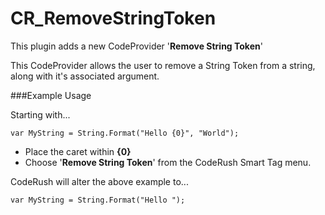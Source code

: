 CR_RemoveStringToken
====================

This plugin adds a new CodeProvider '**Remove String Token**' 

This CodeProvider allows the user to remove a String Token from a string, along with it's associated argument.

###Example Usage

Starting with...

	var MyString = String.Format("Hello {0}", "World");

 * Place the caret within **{0}**
 * Choose '**Remove String Token**' from the CodeRush Smart Tag menu.

CodeRush will alter the above example to...

	var MyString = String.Format("Hello ");
